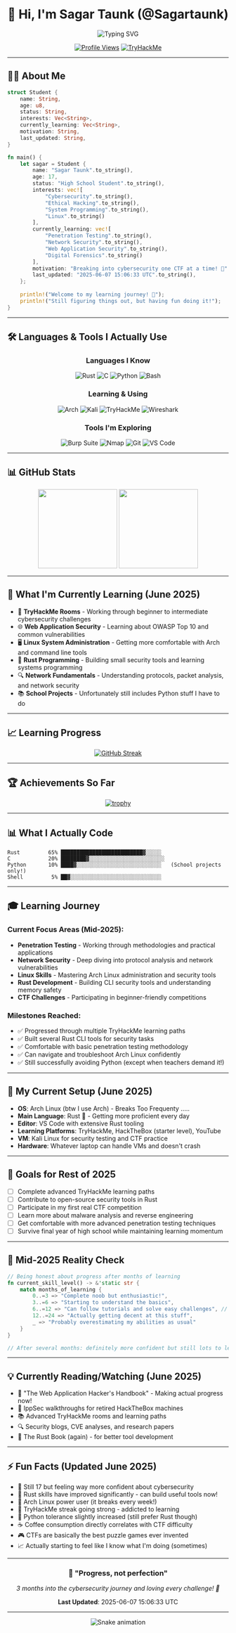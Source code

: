 <div align="center">
  
# 👋 Hi, I'm Sagar Taunk (@Sagartaunk)

<img src="https://readme-typing-svg.herokuapp.com?font=Fira+Code&pause=1000&color=00FF41&center=true&vCenter=true&width=450&lines=17+Year+Old+Security+Enthusiast;Learning+Cybersecurity;Rust+Developer;Beginner+Ethical+Hacker;Student+%26+Future+InfoSec+Professional" alt="Typing SVG" />

[![Profile Views](https://komarev.com/ghpvc/?username=Sagartaunk&color=brightgreen&style=flat-square&label=Profile+Views)](https://github.com/Sagartaunk)
[![TryHackMe](https://img.shields.io/badge/TryHackMe-sagartaunk2-red?style=flat-square&logo=tryhackme)](https://tryhackme.com/p/sagartaunk2)

</div>

---

## 🧑‍💻 About Me

```rust
struct Student {
    name: String,
    age: u8,
    status: String,
    interests: Vec<String>,
    currently_learning: Vec<String>,
    motivation: String,
    last_updated: String,
}

fn main() {
    let sagar = Student {
        name: "Sagar Taunk".to_string(),
        age: 17,
        status: "High School Student".to_string(),
        interests: vec![
            "Cybersecurity".to_string(),
            "Ethical Hacking".to_string(),
            "System Programming".to_string(),
            "Linux".to_string()
        ],
        currently_learning: vec![
            "Penetration Testing".to_string(),
            "Network Security".to_string(),
            "Web Application Security".to_string(),
            "Digital Forensics".to_string()
        ],
        motivation: "Breaking into cybersecurity one CTF at a time! 🔐".to_string(),
        last_updated: "2025-06-07 15:06:33 UTC".to_string(),
    };
    
    println!("Welcome to my learning journey! 🚀");
    println!("Still figuring things out, but having fun doing it!");
}
```

---

## 🛠️ Languages & Tools I Actually Use

<div align="center">

### Languages I Know
![Rust](https://img.shields.io/badge/Rust-000000?style=for-the-badge&logo=rust&logoColor=white)
![C](https://img.shields.io/badge/C-00599C?style=for-the-badge&logo=c&logoColor=white)
![Python](https://img.shields.io/badge/Python-3776AB?style=for-the-badge&logo=python&logoColor=white)
![Bash](https://img.shields.io/badge/Bash-4EAA25?style=for-the-badge&logo=gnu-bash&logoColor=white)

### Learning & Using
![Arch](https://img.shields.io/badge/Arch-1793D1?style=for-the-badge&logo=arch-linux&logoColor=white)
![Kali](https://img.shields.io/badge/Kali-557C94?style=for-the-badge&logo=kalilinux&logoColor=white)
![TryHackMe](https://img.shields.io/badge/TryHackMe-212C42?style=for-the-badge&logo=tryhackme&logoColor=white)
![Wireshark](https://img.shields.io/badge/Wireshark-1679A7?style=for-the-badge&logo=wireshark&logoColor=white)

### Tools I'm Exploring
![Burp Suite](https://img.shields.io/badge/Burp_Suite-FF6633?style=for-the-badge&logo=burpsuite&logoColor=white)
![Nmap](https://img.shields.io/badge/Nmap-4682B4?style=for-the-badge&logo=nmap&logoColor=white)
![Git](https://img.shields.io/badge/Git-F05032?style=for-the-badge&logo=git&logoColor=white)
![VS Code](https://img.shields.io/badge/VS_Code-007ACC?style=for-the-badge&logo=visual-studio-code&logoColor=white)

</div>

---

## 📊 GitHub Stats

<div align="center">
  
<img height="180em" src="https://github-readme-stats.vercel.app/api?username=Sagartaunk&show_icons=true&theme=dark&include_all_commits=true&count_private=true"/>
<img height="180em" src="https://github-readme-stats.vercel.app/api/top-langs/?username=Sagartaunk&layout=compact&langs_count=6&theme=dark"/>

</div>

---

## 🎯 What I'm Currently Learning (June 2025)

- 🔐 **TryHackMe Rooms** - Working through beginner to intermediate cybersecurity challenges
- 🌐 **Web Application Security** - Learning about OWASP Top 10 and common vulnerabilities
- 🖥️ **Linux System Administration** - Getting more comfortable with Arch and command line tools
- 🦀 **Rust Programming** - Building small security tools and learning systems programming
- 🔍 **Network Fundamentals** - Understanding protocols, packet analysis, and network security
- 📚 **School Projects** - Unfortunately still includes Python stuff I have to do

---

## 📈 Learning Progress

<div align="center">
  
[![GitHub Streak](https://streak-stats.demolab.com/?user=Sagartaunk&theme=dark)](https://git.io/streak-stats)

</div>

---

## 🏆 Achievements So Far

<div align="center">
  
[![trophy](https://github-profile-trophy.vercel.app/?username=Sagartaunk&theme=darkhub&column=6)](https://github.com/ryo-ma/github-profile-trophy)

</div>

---

## 📊 What I Actually Code

```text
Rust         65% ██████████████████████████▓░░░░░   
C            20% ████████▓░░░░░░░░░░░░░░░░░░░░░░░░   
Python       10% ████▓░░░░░░░░░░░░░░░░░░░░░░░░░░░   (School projects only!)
Shell         5% ██▓░░░░░░░░░░░░░░░░░░░░░░░░░░░░░   
```

---

## 🎓 Learning Journey

### Current Focus Areas (Mid-2025):
- **Penetration Testing** - Working through methodologies and practical applications
- **Network Security** - Deep diving into protocol analysis and network vulnerabilities  
- **Linux Skills** - Mastering Arch Linux administration and security tools
- **Rust Development** - Building CLI security tools and understanding memory safety
- **CTF Challenges** - Participating in beginner-friendly competitions

### Milestones Reached:
- ✅ Progressed through multiple TryHackMe learning paths
- ✅ Built several Rust CLI tools for security tasks
- ✅ Comfortable with basic penetration testing methodology
- ✅ Can navigate and troubleshoot Arch Linux confidently
- ✅ Still successfully avoiding Python (except when teachers demand it!)

---

## 🔧 My Current Setup (June 2025)

- **OS**: Arch Linux (btw I use Arch) - Breaks Too Frequenty .....
- **Main Language**: Rust 🦀 - Getting more proficient every day
- **Editor**: VS Code with extensive Rust tooling
- **Learning Platforms**: TryHackMe, HackTheBox (starter level), YouTube
- **VM**: Kali Linux for security testing and CTF practice
- **Hardware**: Whatever laptop can handle VMs and doesn't crash

---

## 🎯 Goals for Rest of 2025

- [ ] Complete advanced TryHackMe learning paths
- [ ] Contribute to open-source security tools in Rust
- [ ] Participate in my first real CTF competition
- [ ] Learn more about malware analysis and reverse engineering
- [ ] Get comfortable with more advanced penetration testing techniques
- [ ] Survive final year of high school while maintaining learning momentum

---

## 💭 Mid-2025 Reality Check

```rust
// Being honest about progress after months of learning
fn current_skill_level() -> &'static str {
    match months_of_learning {
        0..=3 => "Complete noob but enthusiastic!",
        3..=6 => "Starting to understand the basics",
        6..=12 => "Can follow tutorials and solve easy challenges", // <- I'm here
        12..=24 => "Actually getting decent at this stuff",
        _ => "Probably overestimating my abilities as usual"
    }
}

// After several months: definitely more confident but still lots to learn!
```

---

## 💡 Currently Reading/Watching (June 2025)

- 📖 "The Web Application Hacker's Handbook" - Making actual progress now!
- 🎥 IppSec walkthroughs for retired HackTheBox machines
- 📚 Advanced TryHackMe rooms and learning paths
- 🔍 Security blogs, CVE analyses, and research papers
- 🦀 The Rust Book (again) - for better tool development

---

## ⚡ Fun Facts (Updated June 2025)

- 🎂 Still 17 but feeling way more confident about cybersecurity
- 🦀 Rust skills have improved significantly - can build useful tools now!
- 🐧 Arch Linux power user (it breaks every week!)
- 🔐 TryHackMe streak going strong - addicted to learning
- 🐍 Python tolerance slightly increased (still prefer Rust though)
- ☕ Coffee consumption directly correlates with CTF difficulty
- 🎮 CTFs are basically the best puzzle games ever invented
- 📈 Actually starting to feel like I know what I'm doing (sometimes)

---

<div align="center">

### 🚀 "Progress, not perfection" 

*3 months into the cybersecurity journey and loving every challenge! 🔐*

**Last Updated**: 2025-06-07 15:06:33 UTC

</div>

---

<div align="center">
  
![Snake animation](https://github.com/Sagartaunk/Sagartaunk/blob/output/github-contribution-grid-snake-dark.svg)

</div>
